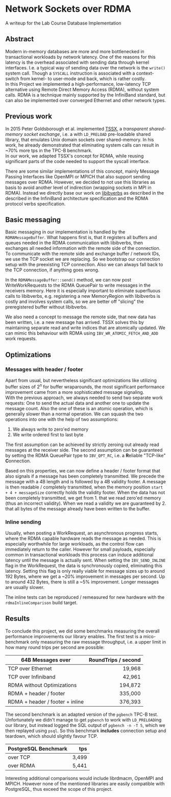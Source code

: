 # Network Sockets over RDMA
A writeup for the Lab Course Database Implementation

## Abstract
Modern in-memory databases are more and more bottlenecked in transactional workloads by network latency. One of the 
reasons for this latency is the overhead associated with sending data through kernel interfaces. I.e. a typical way of
sending data over the network is the `write()` system call. Though a `SYSCALL` instruction is associated with a 
context-switch from kernel- to user-mode and back, which is rather costly. <!-- Maybe cite: https://www.cs.cmu.edu/~chensm/Big_Data_reading_group/papers/flexsc-osdi10.pdf -->  
In this Project we implemented a high-performance, low-latency TCP alternative using Remote Direct Memory Access (RDMA),
without system calls. RDMA is a technique mainly supported by the InfiniBand standard, but can also be implemented over 
converged Ethernet and other network types.

## Previous work
In 2015 Peter Goldsborough et al. implemented [TSSX](https://github.com/goldsborough/tssx), a *transparent shared-memory
socket exchange*, i.e. a with `LD_PRELOAD` pre-loadable shared library, that emulates Unix domain sockets over 
shared-memory. In his work, he already demonstrated that eliminating system calls can result in  ~70% more tps in the 
TPC-B benchmark.  
In our work, we adapted TSSX's concept for RDMA, while reusing significant parts of the code needed to support the 
syscall interface.
 
There are some similar implementations of this concept, mainly Message Passing Interfaces like OpenMPI or MPICH that 
also support sending messages over RDMA. However, we decided to not use this libraries as basis to avoid another level 
of indirection (wrapping sockets in MPI in RDMA). Instead we directly base our work on [libibverbs](https://git.kernel.org/cgit/libs/infiniband/libibverbs.git)
as described in the described in the InfiniBand architecture specification and the RDMA protocol verbs specification.

## Basic messaging
Basic messaging in our implementation is handled by the `RDMAMessageBuffer`. What happens first is, that it registers 
all buffers and queues needed in the RDMA communication with libibverbs, then exchanges all needed information with the remote side
of the connection. To communicate with the remote side and exchange buffer / network IDs, we use the TCP socket we are
replacing. So we bootstrap our connection setup with the preexisting TCP connection. Also we can always fall back to the
TCP connection, if anything goes wrong.

In the `RDMAMessageBuffer::send()` method, we can now post WriteWorkRequests to the RDMA QueuePair to write messages in 
the receivers memory. Here it is especially important to eliminate superfluous calls to libibverbs, e.g. registering a 
new MemoryRegion with libibverbs is costly and involves system calls, so we are better off "slicing" the preregistered 
buffer without libibverbs. 

We also need a concept to message the remote side, that new data has been written, i.e. a new message has arrived. TSSX
solves this by maintaining separate read and write indices that are atomically updated. We can mimic this 
behaviour with RDMA using `IBV_WR_ATOMIC_FETCH_AND_ADD` work requests.

## Optimizations
### Messages with header / footer
Apart from usual, but nevertheless significant optimizations like utilizing buffer sizes of $2^n$ for buffer 
wraparounds, the most significant performance improvement came from a more sophisticated message signaling.  
With the previous approach, we always needed to send two separate work requests: One to send the actual data and another
one to update the message count. Also the one of these is an atomic operation, which is generally slower than a normal
operation. We can squash the two operations into one with the help of two assumptions:

1. We always write to zero'ed memory
2. We write ordered first to last byte

The first assumption can be achieved by strictly zeroing out already read messages at the receiver side. The second 
assumption can be guaranteed by setting the RDMA QueuePair type to `IBV_QPT_RC`, i.e. a **R**eliable "TCP-like" 
**C**onnection.

Based on this properties, we can now define a header / footer format that also signals if a message has been completely
transmitted. We precede the message with a 4B length and is followed by a 4B validity footer. A message is then readable
/ completely transmitted, when the memory position `start + 4 + messageSize` correctly holds the validity footer. When 
the data has not been completely transmitted, we get from 1. that we read zero'ed memory (thus an incorrect validity). 
When we read a validity we are guaranteed by 2. that all bytes of the message already have been written to the buffer.

### Inline sending
Usually, when posting a WorkRequest, an asynchronous progress starts, where the RDMA capable hardware reads the message
as needed. This is especially worthwhile for large workloads, as the control flow can immediately return to the caller.
However for small payloads, especially common in transactional workloads this process can induce additional latency
until the message is actually sent. When setting the `IBV_SEND_INLINE` flag in the WorkRequest, the data is 
synchronously copied, eliminating this latency. Setting this flag is only really viable for message sizes up to around 
192 Bytes, where we get a ~20% improvement in messages per second. Up to around 432 Bytes, there is still a ~5% 
improvement. Longer messages are usually slower.

The inline tests can be reproduced / remeasured for new hardware with the `rdmaInlineComparison` build target.

## Results
To conclude this project, we did some benchmarks measuring the overall performance improvements our library enables. The
first test is a mico-benchmark only measuring the raw message throughput, i.e. a upper limit in how many round trips per
second are possible: 

| 64B Messages over               | RoundTrips / second |
| ----                            | ------------------: |
| TCP over Ethernet               |              19,968 |
| TCP over Infiniband             |              42,961 |
| RDMA without Optimizations      |             194,872 |
| RDMA + header / footer          |             335,000 |
| RDMA + header / footer + inline |             376,393 |

The second benchmark is an adapted version of the `pgbench` TPC-B test. Unfortunately we didn't manage to get `pgbench`
to work with `LD_PRELOAD`ing our library, but instead logged the SQL output of `pgbench -n -T 5`, which we then 
replayed using `psql`. So this benchmark **includes** connection setup and teardown, which should slightly favour TCP.

| PostgreSQL Benchmark |   tps |
| ----                 | ----: |
| over TCP             | 3,499 |
| over RDMA            | 5,441 |

Interesting additional comparisons would include librdmacm, OpenMPI and MPICH. However none of the mentioned libraries 
are easily compatible with PostgreSQL, thus exceed the scope of this project.